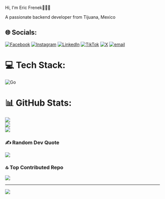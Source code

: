 Hi, I'm Eric Frenek👋🧑‍💻
  
A passionate backend developer from Tijuana, Mexico

## 🌐 Socials:
[![Facebook](https://img.shields.io/badge/Facebook-%231877F2.svg?logo=Facebook&logoColor=white)](https://facebook.com/eric.lopez.946660) [![Instagram](https://img.shields.io/badge/Instagram-%23E4405F.svg?logo=Instagram&logoColor=white)](https://instagram.com/erik.frenek.lr) [![LinkedIn](https://img.shields.io/badge/LinkedIn-%230077B5.svg?logo=linkedin&logoColor=white)](https://linkedin.com/in/eric-lopez-650196348) [![TikTok](https://img.shields.io/badge/TikTok-%23000000.svg?logo=TikTok&logoColor=white)](https://tiktok.com/@@eric28403) [![X](https://img.shields.io/badge/X-black.svg?logo=X&logoColor=white)](https://x.com/LrFrenek) [![email](https://img.shields.io/badge/Email-D14836?logo=gmail&logoColor=white)](mailto:eric.frenek.lr@gmail.com) 

# 💻 Tech Stack:
![Go](https://img.shields.io/badge/go-%2300ADD8.svg?style=for-the-badge&logo=go&logoColor=white)
# 📊 GitHub Stats:
![](https://github-readme-stats.vercel.app/api?username=freneklopez&theme=dark&hide_border=false&include_all_commits=false&count_private=false)<br/>
![](https://nirzak-streak-stats.vercel.app/?user=freneklopez&theme=dark&hide_border=false)<br/>
![](https://github-readme-stats.vercel.app/api/top-langs/?username=freneklopez&theme=dark&hide_border=false&include_all_commits=false&count_private=false&layout=compact)

### ✍️ Random Dev Quote
![](https://quotes-github-readme.vercel.app/api?type=horizontal&theme=dark)

### 🔝 Top Contributed Repo
![](https://github-contributor-stats.vercel.app/api?username=freneklopez&limit=5&theme=dark&combine_all_yearly_contributions=true)

---
[![](https://visitcount.itsvg.in/api?id=freneklopez&icon=0&color=0)](https://visitcount.itsvg.in)

